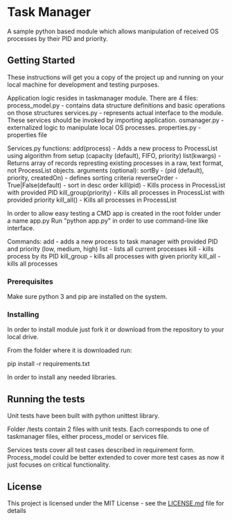 # Task Manager

A sample python based module which allows manipulation of received OS processes by their PID and priority.

## Getting Started

These instructions will get you a copy of the project up and running on your local machine for development and testing purposes. 

Application logic resides in taskmanager module. There are 4 files:
process_model.py - contains data structure definitions and basic operations on those structures
services.py - represents actual interface to the module. These services should be invoked by importing application.
osmanager.py - externalized logic to manipulate local OS processes.
properties.py - properties file

Services.py functions:
add(process) - Adds a new process to ProcessList using algorithm from setup (capacity (default), FIFO, priority)
list(kwargs) - Returns array of records represting existing processes in a raw, text format, not ProcessList objects. 
	arguments (optional):
	sortBy - (pid (default), priority, createdOn) - defines sorting criteria
	reverseOrder - True|False(default) - sort in desc order
kill(pid) - Kills process in ProcessList with provided PID
kill_group(priority) - Kills all processes in ProcessList with provided priority
kill_all() - Kills all processes in ProcessList 

In order to allow easy testing a CMD app is created in the root folder under a name app.py
Run "python app.py" in order to use command-line like interface.

Commands:
add <pid> <priority> - adds a new process to task manager with provided PID and priority (low, medium, high)
list - lists all current processes
kill <pid> - kills process by its PID
kill_group <priority> - kills all processes with given priority
kill_all - kills all processes

### Prerequisites

Make sure python 3 and pip are installed on the system. 

### Installing

In order to install module just fork it or download from the repository to your local drive.

From the folder where it is downloaded run:

pip install -r requirements.txt

In order to install any needed libraries.

## Running the tests
Unit tests have been built with python unittest library.

Folder /tests contain 2 files with unit tests. Each corresponds to one of taskmanager files, either process_model or services file.

Services tests cover all test cases described in requirement form. Process_model could be better extended to cover more test cases as now it just focuses on critical functionality.

## License

This project is licensed under the MIT License - see the [LICENSE.md](LICENSE.md) file for details

